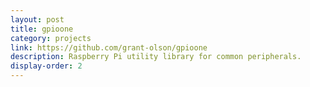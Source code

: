 ```yaml
---
layout: post
title: gpioone
category: projects
link: https://github.com/grant-olson/gpioone
description: Raspberry Pi utility library for common peripherals.
display-order: 2
---
```

